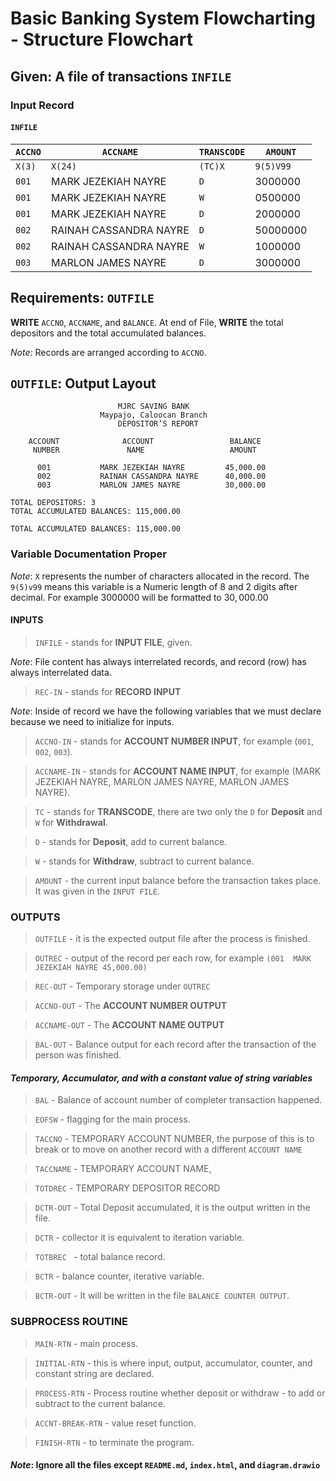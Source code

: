 # Basic Banking System Flowcharting - Structure Flowchart

## Given: A file of transactions `INFILE`

### Input Record

#### `INFILE`

|`ACCNO`|`ACCNAME`|`TRANSCODE`|`AMOUNT`|
|-----|---|---|---|
|`X(3)`|`X(24)`|`(TC)X`|`9(5)V99`|
|`001`| MARK JEZEKIAH NAYRE | `D`| $3000000$|
|`001`| MARK JEZEKIAH NAYRE | `W`| $0500000$|
|`001`| MARK JEZEKIAH NAYRE | `D`| $2000000$|
|`002`| RAINAH CASSANDRA NAYRE | `D`| $50000000$|
|`002`| RAINAH CASSANDRA NAYRE | `W`| $1000000$|
|`003`| MARLON JAMES NAYRE | `D`| $3000000$|

## Requirements: `OUTFILE`

**WRITE** `ACCNO`, `ACCNAME`, and `BALANCE`. At end of File, **WRITE** the total depositors and the total accumulated balances.

*Note:* Records are arranged according to `ACCNO`.

## `OUTFILE`: Output Layout

```
                        MJRC SAVING BANK
                    Maypajo, Caloocan Branch
                        DEPOSITOR’S REPORT

    ACCOUNT			     ACCOUNT			     BALANCE
     NUMBER				  NAME				     AMOUNT

      001			MARK JEZEKIAH NAYRE      	45,000.00
      002			RAINAH CASSANDRA NAYRE		40,000.00
      003			MARLON JAMES NAYRE			30,000.00

TOTAL DEPOSITORS: 3 
TOTAL ACCUMULATED BALANCES: 115,000.00 

TOTAL ACCUMULATED BALANCES: 115,000.00 
```

### Variable Documentation Proper

*Note*: `X` represents the number of characters allocated in the record. The `9(5)v99` means this variable is a Numeric length of $8$ and $2$ digits after decimal. For example $3000000$ will be formatted to $30,000.00$

#### INPUTS

> `INFILE` - stands for **INPUT FILE**, given.

*Note*: File content has always interrelated records, and record (row) has always interrelated data.

> `REC-IN` - stands for **RECORD INPUT**

*Note*: Inside of record we have the following variables that we must declare because we need to initialize for inputs.

> `ACCNO-IN` - stands for **ACCOUNT NUMBER INPUT**,
for example (`001`, `002`, `003`).

> `ACCNAME-IN` - stands for **ACCOUNT NAME INPUT**, for example (MARK JEZEKIAH NAYRE, MARLON JAMES NAYRE, MARLON JAMES NAYRE).

> `TC` - stands for **TRANSCODE**, there are two only the `D` for **Deposit** and `W` for **Withdrawal**.

>`D` - stands for **Deposit**, add to current balance.

>`W` - stands for **Withdraw**, subtract to current balance.

> `AMOUNT` - the current input balance before the transaction takes place. It was given in the `INPUT FILE`.

### OUTPUTS

> `OUTFILE` - it is the expected output file after the process is finished.

> `OUTREC` - output of the record per each row, for example `(001  MARK JEZEKIAH NAYRE 45,000.00)`

> `REC-OUT` - Temporary storage under `OUTREC`

> `ACCNO-OUT` - The **ACCOUNT NUMBER OUTPUT**

> `ACCNAME-OUT` - The **ACCOUNT NAME OUTPUT**

> `BAL-OUT` - Balance output for each record after the transaction of the person was finished.

#### *Temporary, Accumulator, and with a constant value of string variables*

> `BAL` - Balance of account number of completer transaction happened. 

> `EOFSW` - flagging for the main process.

> `TACCNO` - TEMPORARY ACCOUNT NUMBER, the purpose of this is to break or to move on another record with a different `ACCOUNT NAME` 

> `TACCNAME` - TEMPORARY ACCOUNT NAME,

> `TOTDREC` - TEMPORARY DEPOSITOR RECORD

> `DCTR-OUT` - Total Deposit accumulated, it is the output written in the file.

> `DCTR` - collector it is equivalent to iteration variable.

> `TOTBREC ` - total balance record.

> `BCTR` - balance counter, iterative variable.

> `BCTR-OUT` - It will be written in the file `BALANCE COUNTER OUTPUT`.

### SUBPROCESS ROUTINE

> `MAIN-RTN` - main process.

> `INITIAL-RTN` - this is where input, output, accumulator, counter, and constant string are declared.

> `PROCESS-RTN` - Process routine whether deposit or withdraw - to add or subtract to the current balance.

> `ACCNT-BREAK-RTN` - value reset function.

> `FINISH-RTN` - to terminate the program.


#### *Note*: Ignore all the files except `README.md`, `index.html`, and `diagram.drawio`
